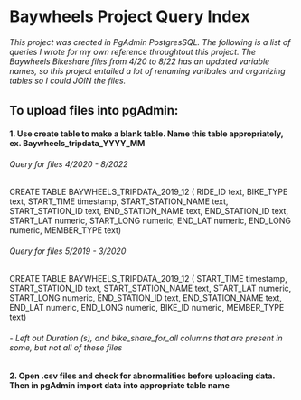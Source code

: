 # Baywheels Project Query Index
###### This project was created in PgAdmin PostgresSQL. The following is a list of queries I wrote for my own reference throughtout this project. The Baywheels Bikeshare files from 4/20 to 8/22 has an updated variable names, so this project entailed a lot of renaming varibales and organizing tables so I could JOIN the files. 

## To upload files into pgAdmin:

#### 1. Use create table to make a blank table. Name this table appropriately, ex. Baywheels_tripdata_YYYY_MM

###### Query for files 4/2020 - 8/2022

CREATE TABLE BAYWHEELS_TRIPDATA_2019_12 (
	RIDE_ID text,
	BIKE_TYPE text,
	START_TIME timestamp,
	START_STATION_NAME text, 
	START_STATION_ID text, 
	END_STATION_NAME text, 
	END_STATION_ID text, 
	START_LAT numeric, 
	START_LONG numeric, 
	END_LAT numeric, 
	END_LONG numeric, 
	MEMBER_TYPE text)
	

###### Query for files 5/2019 - 3/2020

CREATE TABLE BAYWHEELS_TRIPDATA_2019_12 (
	START_TIME timestamp,
	START_STATION_ID text, 
	START_STATION_NAME text, 
	START_LAT numeric, 
	START_LONG numeric, 
	END_STATION_ID text, 
	END_STATION_NAME text, 
	END_LAT numeric, 
	END_LONG numeric, 
	BIKE_ID numeric, 
	MEMBER_TYPE text)
	
######	- Left out Duration (s), and bike_share_for_all columns that are present in some, but not all of these files 

#### 2. Open .csv files and check for abnormalities before uploading data. Then in pgAdmin import data into appropriate table name
